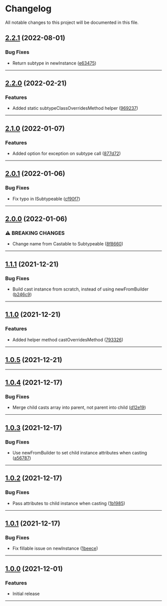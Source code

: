 <!--- BEGIN HEADER -->
# Changelog

All notable changes to this project will be documented in this file.
<!--- END HEADER -->

## [2.2.1](https://github.com/vetmoves/com.moves.php.eloquent.subtypeable/compare/2.2.0...2.2.1) (2022-08-01)
### Bug Fixes

* Return subtype in newInstance ([e63475](https://github.com/vetmoves/com.moves.php.eloquent.subtypeable/commit/e63475b83106fb326dc420fc9994d460bb353823))


---

## [2.2.0](https://github.com/vetmoves/com.moves.php.eloquent.subtypeable/compare/2.1.0...2.2.0) (2022-02-21)
### Features

* Added static subtypeClassOverridesMethod helper ([969237](https://github.com/vetmoves/com.moves.php.eloquent.subtypeable/commit/969237f9e615f9dbb4cada85f74d3b738ef79290))


---

## [2.1.0](https://github.com/vetmoves/com.moves.php.eloquent.subtypeable/compare/2.0.1...2.1.0) (2022-01-07)
### Features

* Added option for exception on subtype call ([877d72](https://github.com/vetmoves/com.moves.php.eloquent.subtypeable/commit/877d72e8e442a0ae33bede2f4071cae7958baae4))


---

## [2.0.1](https://github.com/vetmoves/com.moves.php.eloquent.subtypeable/compare/2.0.0...2.0.1) (2022-01-06)
### Bug Fixes

* Fix typo in ISubtypeable ([cf90f7](https://github.com/vetmoves/com.moves.php.eloquent.subtypeable/commit/cf90f7c356ec30abd42d39e8cd7b53e6de4d50a0))


---

## [2.0.0](https://github.com/vetmoves/com.moves.php.eloquent.subtypeable/compare/1.1.1...2.0.0) (2022-01-06)
### ⚠ BREAKING CHANGES

* Change name from Castable to Subtypeable ([8f8660](https://github.com/vetmoves/com.moves.php.eloquent.subtypeable/commit/8f86601f1d83bec0ee7190145596ba02cbcc2466))


---

## [1.1.1](https://github.com/vetmoves/com.moves.php.eloquent.subtypeable/compare/1.1.0...1.1.1) (2021-12-21)
### Bug Fixes

* Build cast instance from scratch, instead of using newFromBuilder ([b246c9](https://github.com/vetmoves/com.moves.php.eloquent.subtypeable/commit/b246c9a95f376799d9fdd0d2ba5cca86abd70f66))


---

## [1.1.0](https://github.com/vetmoves/com.moves.php.eloquent.subtypeable/compare/1.0.5...1.1.0) (2021-12-21)
### Features

* Added helper method castOverridesMethod ([793326](https://github.com/vetmoves/com.moves.php.eloquent.subtypeable/commit/7933266c90d911b0c9a7bd118905456711a99073))


---

## [1.0.5](https://github.com/vetmoves/com.moves.php.eloquent.subtypeable/compare/1.0.4...1.0.5) (2021-12-21)

---

## [1.0.4](https://github.com/vetmoves/com.moves.php.eloquent.subtypeable/compare/1.0.3...1.0.4) (2021-12-17)
### Bug Fixes

* Merge child casts array into parent, not parent into child ([d12e19](https://github.com/vetmoves/com.moves.php.eloquent.subtypeable/commit/d12e1903f310a7ad940d3b18e9920ab2b33c1529))


---

## [1.0.3](https://github.com/vetmoves/com.moves.php.eloquent.subtypeable/compare/1.0.2...1.0.3) (2021-12-17)
### Bug Fixes

* Use newFromBuilder to set child instance attributes when casting ([a56787](https://github.com/vetmoves/com.moves.php.eloquent.subtypeable/commit/a56787ddfe3d8daa02ca76cca88d78d77e5f7dc1))


---

## [1.0.2](https://github.com/vetmoves/com.moves.php.eloquent.subtypeable/compare/1.0.1...1.0.2) (2021-12-17)
### Bug Fixes

* Pass attributes to child instance when casting ([1b1985](https://github.com/vetmoves/com.moves.php.eloquent.subtypeable/commit/1b198574e5537c1612817431d754d4ec2493b78f))


---

## [1.0.1](https://github.com/vetmoves/com.moves.php.eloquent.subtypeable/compare/1.0.0...1.0.1) (2021-12-17)
### Bug Fixes

* Fix fillable issue on newInstance ([1beece](https://github.com/vetmoves/com.moves.php.eloquent.subtypeable/commit/1beecef3c42a8a6220f7342f1978f470a80d6342))


---

## [1.0.0](https://github.com/vetmoves/com.moves.php.eloquent.subtypeable/compare/0.0.0...1.0.0) (2021-12-01)
### Features

* Initial release


---

